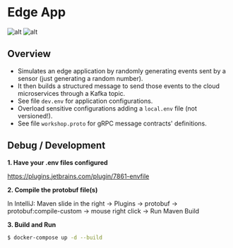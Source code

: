# Edge App

![alt](https://img.shields.io/static/v1?label=Language&message=Java&color=orange)
![alt](https://img.shields.io/static/v1?label=Technologies&message=Kafka&color=yellow)

## Overview

- Simulates an edge application by randomly generating events sent by a sensor (just generating a random number).
- It then builds a structured message to send those events to the cloud microservices through a Kafka topic.
- See file `dev.env` for application configurations.
- Overload sensitive configurations adding a `local.env` file (not versioned!).
- See file `workshop.proto` for gRPC message contracts' definitions.

## Debug / Development

**1. Have your .env files configured**

https://plugins.jetbrains.com/plugin/7861-envfile

**2. Compile the protobuf file(s)**

In IntelliJ: Maven slide in the right -> Plugins -> protobuf -> protobuf:compile-custom -> mouse right click -> Run Maven Build

**3. Build and Run**

```bash
$ docker-compose up -d --build
```
